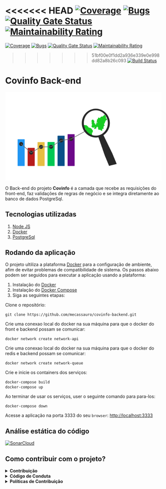 <<<<<<< HEAD
[![Coverage](https://sonarcloud.io/api/project_badges/measure?project=mecassauro_covinfo-backend&metric=coverage)](https://sonarcloud.io/dashboard?id=mecassauro_covinfo-backend)
[![Bugs](https://sonarcloud.io/api/project_badges/measure?project=mecassauro_covinfo-backend&metric=bugs)](https://sonarcloud.io/dashboard?id=mecassauro_covinfo-backend)
[![Quality Gate Status](https://sonarcloud.io/api/project_badges/measure?project=mecassauro_covinfo-backend&metric=alert_status)](https://sonarcloud.io/dashboard?id=mecassauro_covinfo-backend)
[![Maintainability Rating](https://sonarcloud.io/api/project_badges/measure?project=mecassauro_covinfo-backend&metric=sqale_rating)](https://sonarcloud.io/dashboard?id=mecassauro_covinfo-backend)
=======
[![Coverage](https://sonarcloud.io/api/project_badges/measure?project=mecassauro_covinfo-backend&metric=coverage)](https://sonarcloud.io/dashboard?id=mecassauro_RADAR-backend)
[![Bugs](https://sonarcloud.io/api/project_badges/measure?project=mecassauro_covinfo-backend&metric=bugs)](https://sonarcloud.io/dashboard?id=mecassauro_RADAR-backend)
[![Quality Gate Status](https://sonarcloud.io/api/project_badges/measure?project=mecassauro_covinfo-backend&metric=alert_status)](https://sonarcloud.io/dashboard?id=mecassauro_RADAR-backend)
[![Maintainability Rating](https://sonarcloud.io/api/project_badges/measure?project=mecassauro_covinfo-backend&metric=sqale_rating)](https://sonarcloud.io/dashboard?id=mecassauro_RADAR-backend)
>>>>>>> 51bf00e0f1dd2a936e339e0e998dd82a8b26c093
[![Build Status](https://travis-ci.org/mecassauro/covinfo-backend.svg?branch=master)](https://travis-ci.org/mecassauro/covinfo-backend)

# Covinfo Back-end

<p align="center">
  <img src="./img/logo.svg" alt="logo">
</p>

O Back-end do projeto **Covinfo** é a camada que recebe as requisições do front-end, faz validações de regras de negócio e se integra diretamente ao banco de dados PostgreSql.

## Tecnologias utilizadas

1. [Node JS](https://nodejs.org/en/)
2. [Docker](https://www.docker.com/what-docker)
3. [PostgreSql](https://www.postgresql.org/)

## Rodando da aplicação

O projeto ultiliza a plataforma [Docker](https://www.docker.com/what-docker) para a configuração de ambiente, afim de evitar problemas de compatibilidade de sistema. Os passos abaixo podem ser seguidos para executar a aplicação usando a plataforma:

1) Instalação do [Docker](https://docs.docker.com/engine/installation/)
2) Instalação do [Docker Compose](https://docs.docker.com/compose/install/)
3) Siga as seguintes etapas:

Clone o repositório:

 ```
 git clone https://github.com/mecassauro/covinfo-backend.git
 ```

Crie uma conexao local do docker na sua máquina para que o docker do front e backend possam se comunicar:
 ```
 docker network create network-api
 ```

Crie uma conexao local do docker na sua máquina para que o docker do redis e backend possam se comunicar:
 ```
 docker network create network-queue
 ```

Crie e inicie os containers dos serviços:

 ```
 docker-compose build
 docker-compose up
 ```

Ao terminar de usar os serviços, user o seguinte comando para para-los:
 ```
 docker-compose down
 ```

Acesse a aplicação na porta 3333 do seu `browser`: [http://localhost:3333]()

## Análise estática do código

[![SonarCloud](https://sonarcloud.io/images/project_badges/sonarcloud-white.svg)](https://sonarcloud.io/dashboard?id=mecassauro_covinfo-backend)

 ## Como contribuir com o projeto?

 <details><summary><b>Contribuição</b></summary>
 1. <a href="https://github.com/mecassauro/RADAR-frontend/blob/master/docs/CONTRIBUTING.md">Guia de Contribuição</a>
 </details>

<details><summary><b>Código de Conduta</b></summary>
1. <a href="https://github.com/mecassauro/RADAR-frontend/blob/master/docs/CODE_OF_CONDUCT.md">Código de Conduta</a>
</details>

<details><summary><b>Políticas de Contribuição</b></summary>
1. <a href="https://github.com/mecassauro/docs/blob/master/docs/gcs.md">Política de branchs/commits/</a>
</details>





